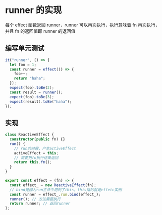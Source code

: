 # runner 的实现

每个 effect 函数返回 runner，runner 可以再次执行，执行意味着 fn 再次执行，并且 fn 的返回值即 runner 的返回值

## 编写单元测试

```ts
it("runner", () => {
  let foo = 1;
  const runner = effect(() => {
    foo++;
    return "haha";
  });
  expect(foo).toBe(2);
  const result = runner();
  expect(foo).toBe(3);
  expect(result).toBe("haha");
});
```

## 实现

```ts
class ReactiveEffect {
  constructor(public fn) {}
  run() {
    // run的时候，产生activeEffect
    activeEffect = this;
    // 需要把fn执行结果返回
    return this.fn();
  }
}

export const effect = (fn) => {
  const effect_ = new ReactiveEffect(fn);
  // bind是因为run方法中用到了this，this指的就是effetc实例
  const runner = effect_.run.bind(effect_);
  runner(); // 方法需要执行
  return runner; // 返回runner
};
```
